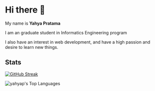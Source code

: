 # Hi there 👋

My name is **Yahya Pratama** 

I am an graduate student in Informatics Engineering program

I also have an interest in web development, and have a high passion and desire to learn new things.

## Stats
[![GitHub Streak](http://github-readme-streak-stats.herokuapp.com?user=Yahyap&theme=dark&hide_border=true)](https://git.io/streak-stats)
  
![yahyap's Top Languages](https://github-readme-stats.vercel.app/api/top-langs/?username=yahyap&theme=dark&show_icons=true&hide_border=true&layout=compact)
